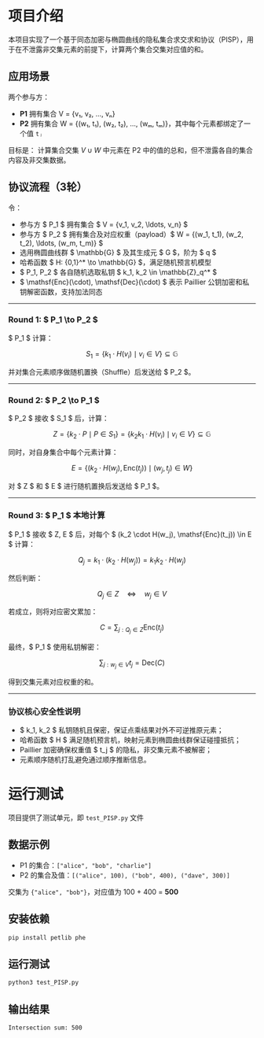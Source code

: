 # 项目介绍

本项目实现了一个基于同态加密与椭圆曲线的隐私集合求交求和协议（PISP），用于在不泄露非交集元素的前提下，计算两个集合交集对应值的和。

## 应用场景

两个参与方：

- **P1** 拥有集合 V = {v₁, v₂, ..., vₙ}
- **P2** 拥有集合 W = {(w₁, t₁), (w₂, t₂), ..., (wₘ, tₘ)}，其中每个元素都绑定了一个值 `tⱼ`

目标是：
计算集合交集 $V\cup W$ 中元素在 P2 中的值的总和，但不泄露各自的集合内容及非交集数据。

## 协议流程（3轮）

令：

- 参与方 $ P_1 $ 拥有集合 $ V = \{v_1, v_2, \ldots, v_n\} $
- 参与方 $ P_2 $ 拥有集合及对应权重（payload）$ W = \{(w_1, t_1), (w_2, t_2), \ldots, (w_m, t_m)\} $
- 选用椭圆曲线群 $ \mathbb{G} $ 及其生成元 $ G $，阶为 $ q $
- 哈希函数 $ H: \{0,1\}^* \to \mathbb{G} $，满足随机预言机模型
- $ P_1, P_2 $ 各自随机选取私钥 $ k_1, k_2 \in \mathbb{Z}_q^* $
- $ \mathsf{Enc}(\cdot), \mathsf{Dec}(\cdot) $ 表示 Paillier 公钥加密和私钥解密函数，支持加法同态

---

### Round 1: $ P_1 \to P_2 $

$ P_1 $ 计算：

$$
S_1 = \{ k_1 \cdot H(v_i) \mid v_i \in V \} \subseteq \mathbb{G}
$$

并对集合元素顺序做随机置换（Shuffle）后发送给 $ P_2 $。

---

### Round 2: $ P_2 \to P_1 $

$ P_2 $ 接收 $ S_1 $ 后，计算：

$$
Z = \{ k_2 \cdot P \mid P \in S_1 \} = \{ k_2 k_1 \cdot H(v_i) \mid v_i \in V \} \subseteq \mathbb{G}
$$

同时，对自身集合中每个元素计算：

$$
E = \{ (k_2 \cdot H(w_j), \mathsf{Enc}(t_j)) \mid (w_j, t_j) \in W \}
$$

对 $ Z $ 和 $ E $ 进行随机置换后发送给 $ P_1 $。

---

### Round 3: $ P_1 $ 本地计算

$ P_1 $ 接收 $ Z, E $ 后，对每个 $ (k_2 \cdot H(w_j), \mathsf{Enc}(t_j)) \in E $ 计算：

$$
Q_j = k_1 \cdot (k_2 \cdot H(w_j)) = k_1 k_2 \cdot H(w_j)
$$

然后判断：

$$
Q_j \in Z \quad \Longleftrightarrow \quad w_j \in V
$$

若成立，则将对应密文累加：

$$
C = \sum_{j: Q_j \in Z} \mathsf{Enc}(t_j)
$$

最终，$ P_1 $ 使用私钥解密：

$$
\sum_{j: w_j \in V} t_j = \mathsf{Dec}(C)
$$

得到交集元素对应权重的和。

---

### 协议核心安全性说明

- $ k_1, k_2 $ 私钥随机且保密，保证点乘结果对外不可逆推原元素；
- 哈希函数 $ H $ 满足随机预言机，映射元素到椭圆曲线群保证碰撞抵抗；
- Paillier 加密确保权重值 $ t_j $ 的隐私，非交集元素不被解密；
- 元素顺序随机打乱避免通过顺序推断信息。


# 运行测试

项目提供了测试单元，即 `test_PISP.py` 文件

## 数据示例

- P1 的集合：`["alice", "bob", "charlie"]`
- P2 的集合及值：`[("alice", 100), ("bob", 400), ("dave", 300)]`

交集为 `{"alice", "bob"}`，对应值为 100 + 400 = **500**

## 安装依赖
```bash
pip install petlib phe
```

## 运行测试
```bash
python3 test_PISP.py
```

## 输出结果
```bash
Intersection sum: 500
```